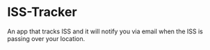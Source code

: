# ISS-Tracker
An app that tracks ISS and it will notify you via email when the ISS is passing over your location.

